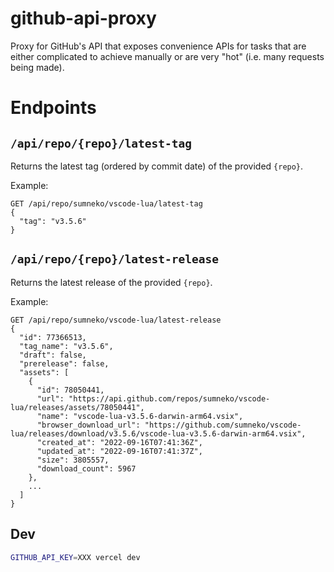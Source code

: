 # github-api-proxy

Proxy for GitHub's API that exposes convenience APIs for tasks that are either
complicated to achieve manually or are very "hot" (i.e. many requests being
made).

# Endpoints

## `/api/repo/{repo}/latest-tag`

Returns the latest tag (ordered by commit date) of the provided `{repo}`.

Example:

```
GET /api/repo/sumneko/vscode-lua/latest-tag
{
  "tag": "v3.5.6"
}
```

## `/api/repo/{repo}/latest-release`

Returns the latest release of the provided `{repo}`.

Example:

```
GET /api/repo/sumneko/vscode-lua/latest-release
{
  "id": 77366513,
  "tag_name": "v3.5.6",
  "draft": false,
  "prerelease": false,
  "assets": [
    {
      "id": 78050441,
      "url": "https://api.github.com/repos/sumneko/vscode-lua/releases/assets/78050441",
      "name": "vscode-lua-v3.5.6-darwin-arm64.vsix",
      "browser_download_url": "https://github.com/sumneko/vscode-lua/releases/download/v3.5.6/vscode-lua-v3.5.6-darwin-arm64.vsix",
      "created_at": "2022-09-16T07:41:36Z",
      "updated_at": "2022-09-16T07:41:37Z",
      "size": 3805557,
      "download_count": 5967
    },
    ...
  ]
}
```

## Dev

```sh
GITHUB_API_KEY=XXX vercel dev
```
